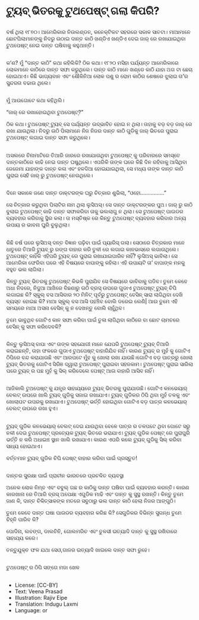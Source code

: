 # ଟ୍ୟୁବ୍ ଭିତରକୁ ଟୁଥପେଷ୍ଟ୍ ଗଲା କିପରି?

##
ବର୍ଷ ଥିଲା ୧୮୭୦। ଆମେରିକାର ନିଉଲଣ୍ଡନ, କନେକ୍ଟିକଟ ସହରରେ ସକାଳ ସାତଟା। ମାଆମାନେ ଛୋଟପିଲାମାନଙ୍କୁ ନିଦରୁ ଉଠାଇ ଦାନ୍ତ କାଠି ଖଣ୍ଡିଏ ଖଣ୍ଡିଏ ଦେଇ ଜାର୍ ରେ ରଖାଯାଇଥିବା ଟୁଥପେଷ୍ଟ୍ ନେଇ ଦାନ୍ତ ଘଷିବାକୁ କହୁଥାନ୍ତି।

##
କ’ଣ?
ମୁଁ “ଦାନ୍ତ କାଠି” କଥା କହିଲିକି?
ଠିକ କଥା। ୧୮୨୦ ମସିହା ପର୍ଯ୍ୟନ୍ତ ଆମେରିକାରେ ଲୋକମାନେ କାଠିରେ ଦାନ୍ତ ସଫା କରୁଥିଲେ। ଦାନ୍ତ କାଠି ମାନେ ଖଣ୍ଡେ କାଠି ଯାହା ଅଗ ଟା ଛେଚା ହୋଇଥାଏ। କିଛି ଭାଗ୍ୟବାନ ଏବଂ ଶୌକିନିଆ ଲୋକ ପଶୁ ର ରୋମ କାଠିର ଶେଷରେ ଝୁଲାଇ ତା’ର ସୁନ୍ଦରତା ବଢାଉ ଥିଲେ।

##
ମୁଁ ଆଉଗୋଟେ କଥା କହିଥିଲି।

“ଜାର୍ ରେ ରଖାହୋଇଥିବା ଟୁଥପେଷ୍ଟ୍?”

ଠିକ କଥା। ଟୁଥପେଷ୍ଟ୍ ଟ୍ୟୁବ୍ ସେ ପର୍ଯ୍ୟନ୍ତ ଉଦ୍ଭାବିତ ହୋଇ ନ ଥିଲା। ତାହାକୁ ବଡ଼ ବଡ଼ ଜାର୍ ରେ ରଖା ଯାଉଥିଲା। ନିଦରୁ ଉଠି ପିଲାମାନେ ନିଜ ନିଜର ଦାନ୍ତ କାଠି ଗୁଡିକୁ ଜାର୍ ଭିତରେ ପୁରାଇ ଟୁଥପେଷ୍ଟ୍ ଲଗାଇ ଦାନ୍ତ ସଫା କରୁଥିଲେ।

##
ଅସଲରେ ଚିନାମାଟିରେ ତିଆରି ଜାରରେ ରଖାଯାଉଥିବା ଟୁଥପେଷ୍ଟ୍ କୁ ପରିବାରରେ ସମସ୍ତେ ଦାନ୍ତକାଠିରେ କାଢି ନେଇ ଦାନ୍ତ ଘଷୁଥିଲେ। ଏପରିକି ତାଙ୍କ ଘରେ କିଛି ଦିନ ରହିବାକୁ ଆସିଥିବା ଜେଜେମା ଯାହାଙ୍କ ଦାନ୍ତ କଳା ଏବଂ ହଳଦିଆ ହୋଇଯାଇଥିଲା, ସେ ମଧ୍ୟ ତାଙ୍କ ଦାନ୍ତ କାଠି ପୁରାଇ ସେହି ଜାର୍ ରୁ ଟୁଥପେଷ୍ଟ୍ ନେଉଥିଲେ।

##
ଦିନେ ସକାଳେ ଜଣେ ଦାନ୍ତ ଡାକ୍ଟରଙ୍କ ଘରୁ ଚିତ୍କାର ଶୁଭିଲା, “ଓହୋ................”

ସେ ଚିତ୍କାର କରୁଥିବା ପିଲାଟିର ନାମ ଥିଲା ଲୁସିଅସ୍। ସେ ଦାନ୍ତ ଡାକ୍ଟରଙ୍କର ପୁଅ। ଜାର୍ ରୁ କାଠି ବୁଲାଇ ଟୁଥପେଷ୍ଟ୍ କାଢି ଦାନ୍ତ ସଫାକରିବା ତାକୁ ଭଲଲାଗୁ ନ ଥିଲା। ସେ ଟୁଥପେଷ୍ଟ୍ ପାଉଡର ବ୍ୟବହାର କରିବାକୁ ସ୍ଥିର କଲା। ତା ମସ୍ତିଷ୍କ ରେ କିନ୍ତୁ ଟୁଥପେଷ୍ଟ୍ ବ୍ୟବହାର କରିବାର ଅନ୍ୟ ଉପାୟ ର ଭାବନା ଘୁରି ବୁଲୁଥିଲା।

##
କିଛି ବର୍ଷ ପରେ ଲୁସିଅସ୍ ଦନ୍ତ ବିଜ୍ଞାନ ପଢ଼ିବା ପାଇଁ ପ୍ୟାରିସ୍ ଗଲା। ସେଠାରେ ଚିତ୍ରକାର ମାନେ ଧାତୁରେ ତିଆରି ଟ୍ୟୁବ୍ ରୁ ରଙ୍ଗ ବାହାର କରି ତୁଳୀ ରେ ଲଗାଇ କାନଭାସରେ ଲଗାଉଥିଲେ। ଟୁଥପେଷ୍ଟ୍ କାହିଁକି ଏହିପରି ଟ୍ୟୁବ୍ ରେ ପୁରାଇ ରଖାଯାଇପାରିବ ନାହିଁ? ଲୁସିଅସ୍ ଭାବିଲା। ସେ ଆମେରିକା ଫେରିବା ପରେ ଏହି ବିଷୟରେ ବାପାଙ୍କୁ କହିଲା। ଏହି ଉପାୟଟି ତା’ ବାପାଙ୍କ ମନକୁ ବହୁତ ଭଲ ଲାଗିଲା।

କିନ୍ତୁ ଟ୍ୟୁବ୍ ଭିତରକୁ ଟୁଥପେଷ୍ଟ୍ କିଭଳି ପୁରାଯିବ ସେ ବିଷୟରେ ଭାବିବାକୁ ପଡିବ। ତୁମେ କେବେ ଅଧା ନିଦରେ, ନିଦୁଆ ଆଖିରେ ବିଛଣାରୁ ଉଠି ବ୍ରସ୍ ଉପରେ ଗୁଡାଏ ଟୁଥପେଷ୍ଟ୍ ଟ୍ୟୁବ୍ ଚିପି ଲଗାଇଛ କି? ସ୍କୁଲ୍ ବସ ଆସିବାର ୨୦ ମିନିଟ୍ ପୂର୍ବରୁ ଟୁଥପେଷ୍ଟ୍ ବେସିନ୍ ସାରା ଲାଗିଥିବା ଦେଖି ବ୍ୟସ୍ତ ହୋଇଛ କି? ମାଆ ସ୍କୁଲ୍ ବସ ଆସି ପହଞ୍ଚିବ ବୋଲି ଡରେଇ ଲେଣି| ଆଉ ତୁମେ ଏହି ସମୟରେ ମାଆ ଅସନା ବେସିନ୍ କୁ ନ ଦେଖନ୍ତୁ ବୋଲି ଚାହୁଁଥିବ।

ତୁମେ ଭାବୁଥିବ ଗୋଟିଏ କାନ ସଫା କରିବା ପାଇଁ ତୁଳା ଲାଗିଥିବା କାଠିରେ ବା ଛୋଟ ଚାମଚରେ ବେସିନ୍ କୁ ସଫା କରିଦେବକି?

##
କିନ୍ତୁ ଲୁସିଅସ୍ ବାପା ଏବଂ ତାଙ୍କ ସହଯୋଗୀ ମାନେ ଯେପରି ଟୁଥପେଷ୍ଟ୍ ଟ୍ୟୁବ୍ ତିଆରି କରାଇଛନ୍ତି, ତାହା ଫଳରେ ଗୁଡାଏ ଟୁଥପେଷ୍ଟ୍ ବାହାରିଯିବ ନାହିଁ। କାରଣ ଟ୍ୟୁବ୍ ର ମୁହଁ କୁ ଗୋଟିଏ ଠିପିରେ ବନ୍ଦ କରାଯାଉଛି ଏବଂ ଆରପଟେ ମୁଁହ କୁ ଖୋଲା ରଖା ଯାଉଛି।ଗୋଟିଏ ବଡ଼ ପାତ୍ରରୁ ଖୋଲା ଟ୍ୟୁବ୍ ଭିତରକୁ ଗୋଟିଏ ସିରିଞ ଦ୍ୱାରା ଟୁଥପେଷ୍ଟ୍ ପୁରାଇବା ସହଜକାମ। ଟୁଥପେଷ୍ଟ୍ ପୁରାଇ ସାରିଲା ପରେ ଟ୍ୟୁବ୍ ର ପଛ ମୁହଁ କୁ ସିଲ୍ କରିଦେଲେ ପେଷ୍ଟ୍ ଆଉ ବାହାରି ଆସିବ ନାହିଁ।

##
ଆଜିକାଲି ଟୁଥପେଷ୍ଟ୍ କୁ ଯନ୍ତ୍ର ସାହାଯ୍ୟରେ ଟ୍ୟୁବ୍ ଭିତରକୁ ପୁରାଯାଉଛି। ଗୋଟିଏ କନଭେୟାର୍ ବେଲଟ୍ ଉପରେ ଖାଲି ଟ୍ୟୁବ୍ ଗୁଡିକୁ ସଜାଇ ରଖାଯାଏ। ଟ୍ୟୁବ୍ ଗୁଡିକର ଠିପି ଥିବା ମୁହଁ ତଳକୁ ଏବଂ ଖୋଲାପଟ ଉପରକୁ ରଖାଯାଏ। ଟୁଥପେଷ୍ଟ୍ ଭର୍ତ୍ତି ହୋଇଥିବା ଗୋଟିଏ ବଡ଼ ପାତ୍ର କନଭେୟାର୍ ବେଲଟ୍ ଉପରେ ରଖା ହୁଏ।

##
ଟ୍ୟୁବ୍ ଗୁଡିକ କନଭେୟାର୍ ବେଲଟ୍ ଦେଇ ଯାଉଥିବା ବେଳେ ପାତ୍ର ର ତଳପଟେ ଥିବା ଗୋଟେ ସରୁ ନଳୀ ଦେଇ ଟୁଥପେଷ୍ଟ୍ ପ୍ରତ୍ୟେକ ଟ୍ୟୁବ୍ ଭିତରେ ଭରାଯାଏ। ଟ୍ୟୁବ୍ ଗୁଡିକ ପେଷ୍ଟ୍ ରେ ପୁରାପୁରି ଭର୍ତ୍ତି ନ କରି ଅଧାଇଞ୍ଚ ସ୍ଥାନ ଖାଲି ରଖାଯାଏ। କାରଣ ଏପରି କଲେ ଟ୍ୟୁବ୍ ଗୁଡିକୁ ସିଲ୍ କରିବା ସାଧ୍ୟ ହୋଇଥାଏ।

ବର୍ତ୍ତମାନ ଟ୍ୟୁବ୍ ଗୁଡିକ ଚିପି ପେଷ୍ଟ୍ ବାହାର କରିବା ପାଇଁ ପ୍ରସ୍ତୁତ!

##
ଦାନ୍ତର ସୁରକ୍ଷା ପାଇଁ ପ୍ରାଚୀନ ଭାରତରେ ପ୍ରଚଳିତ ବ୍ୟବସ୍ଥା

ଅନେକ ଲୋକ ନିମ୍ବ ଏବଂ ବବୁଲ୍ ଗଛ ର କାଠିକୁ ଦାନ୍ତ ଘଷିବା ପାଇଁ ବ୍ୟବହାର କରନ୍ତି। କାରଣ କାରଖାନା ରେ ତିଆରି ବ୍ରସ୍ ଅପେକ୍ଷା ଏଗୁଡିକ ମାଢି ଏବଂ ଦାନ୍ତ କୁ ସୁସ୍ଥ ରଖନ୍ତି। କିନ୍ତୁ ତୁମେ ଜାଣ କି, ଦାନ୍ତ ଚିକିତ୍ସାକଙ୍କ ମତରେ ସବୁଠାରୁ ଭଲ ଦାନ୍ତ କାଠି ହେଲା ନିଜର ଆଙ୍ଗୁଠି।

ତୁମେ କେବେ ଦାନ୍ତ ଘଷା ପାଉଡର ବ୍ୟବହାର କରିଛ କି? ସେଗୁଡିକର ବିଭିନ୍ନ ସୁଗନ୍ଧ ତୁମେ ଚିହ୍ନି ପାରିବ କି?

ପୋଦିନା, ଲବଙ୍ଗ, ଡାଲଚିନି, ଗୋଲମରିଚ ଏବଂ ତୁଳସୀ ଇତ୍ୟାଦି ଦାନ୍ତ କୁ ସୁସ୍ଥ ରଖିବାରେ ସାହାଯ୍ୟ କରେ।

ତନ୍ତୁଯୁକ୍ତ ଫଳ ଯଥା ସେଓ,ଗାଜର ଇତ୍ୟାଦି ଖାଇଲେ ଦାନ୍ତ ସଫା ରୁହେ।

##
ଟୁଥପେଷ୍ଟ୍ ର ଠିପି ସଙ୍ଗେ ମଜା ଖେଳ

##
* License: [CC-BY]
* Text: Veena Prasad
* Illustration: Rajiv Eipe
* Translation: Indugu Laxmi
* Language: or
